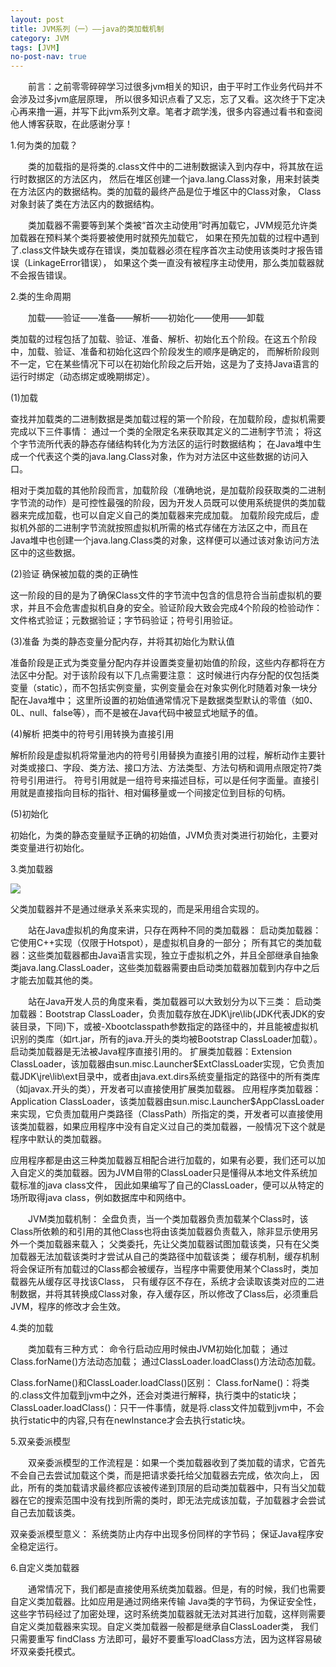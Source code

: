 ```yaml
---
layout: post
title: JVM系列（一）——java的类加载机制
category: JVM
tags: [JVM]
no-post-nav: true
---
```


&ensp;&ensp;&ensp;&ensp;前言：之前零零碎碎学习过很多jvm相关的知识，由于平时工作业务代码并不会涉及过多jvm底层原理，
所以很多知识点看了又忘，忘了又看。这次终于下定决心再来撸一遍，并写下此jvm系列文章。笔者才疏学浅，很多内容通过看书和查阅他人博客获取，在此感谢分享！

1.何为类的加载？

&ensp;&ensp;&ensp;&ensp;类的加载指的是将类的.class文件中的二进制数据读入到内存中，将其放在运行时数据区的方法区内，
然后在堆区创建一个java.lang.Class对象，用来封装类在方法区内的数据结构。类的加载的最终产品是位于堆区中的Class对象，
Class对象封装了类在方法区内的数据结构。

&ensp;&ensp;&ensp;&ensp;类加载器不需要等到某个类被“首次主动使用”时再加载它，JVM规范允许类加载器在预料某个类将要被使用时就预先加载它，
如果在预先加载的过程中遇到了.class文件缺失或存在错误，类加载器必须在程序首次主动使用该类时才报告错误（LinkageError错误），
如果这个类一直没有被程序主动使用，那么类加载器就不会报告错误。

2.类的生命周期

&ensp;&ensp;&ensp;&ensp;加载——验证——准备——解析——初始化——使用——卸载

类加载的过程包括了加载、验证、准备、解析、初始化五个阶段。在这五个阶段中，加载、验证、准备和初始化这四个阶段发生的顺序是确定的，
而解析阶段则不一定，它在某些情况下可以在初始化阶段之后开始，这是为了支持Java语言的运行时绑定（动态绑定或晚期绑定）。

(1)加载

查找并加载类的二进制数据是类加载过程的第一个阶段，在加载阶段，虚拟机需要完成以下三件事情：
通过一个类的全限定名来获取其定义的二进制字节流；
将这个字节流所代表的静态存储结构转化为方法区的运行时数据结构；
在Java堆中生成一个代表这个类的java.lang.Class对象，作为对方法区中这些数据的访问入口。

相对于类加载的其他阶段而言，加载阶段（准确地说，是加载阶段获取类的二进制字节流的动作）是可控性最强的阶段，因为开发人员既可以使用系统提供的类加载器来完成加载，也可以自定义自己的类加载器来完成加载。
加载阶段完成后，虚拟机外部的二进制字节流就按照虚拟机所需的格式存储在方法区之中，而且在Java堆中也创建一个java.lang.Class类的对象，这样便可以通过该对象访问方法区中的这些数据。

(2)验证  确保被加载的类的正确性

这一阶段的目的是为了确保Class文件的字节流中包含的信息符合当前虚拟机的要求，并且不会危害虚拟机自身的安全。验证阶段大致会完成4个阶段的检验动作：
文件格式验证；元数据验证；字节码验证；符号引用验证。

(3)准备  为类的静态变量分配内存，并将其初始化为默认值

准备阶段是正式为类变量分配内存并设置类变量初始值的阶段，这些内存都将在方法区中分配。对于该阶段有以下几点需要注意：
这时候进行内存分配的仅包括类变量（static），而不包括实例变量，实例变量会在对象实例化时随着对象一块分配在Java堆中；
这里所设置的初始值通常情况下是数据类型默认的零值（如0、0L、null、false等），而不是被在Java代码中被显式地赋予的值。

(4)解析  把类中的符号引用转换为直接引用

解析阶段是虚拟机将常量池内的符号引用替换为直接引用的过程，解析动作主要针对类或接口、字段、类方法、接口方法、方法类型、方法句柄和调用点限定符7类符号引用进行。
符号引用就是一组符号来描述目标，可以是任何字面量。直接引用就是直接指向目标的指针、相对偏移量或一个间接定位到目标的句柄。

(5)初始化

初始化，为类的静态变量赋予正确的初始值，JVM负责对类进行初始化，主要对类变量进行初始化。

3.类加载器

![](https://yaofengdoit.github.io/assets/images/2020/jvm/1-1.png)

父类加载器并不是通过继承关系来实现的，而是采用组合实现的。

&ensp;&ensp;&ensp;&ensp;站在Java虚拟机的角度来讲，只存在两种不同的类加载器：
启动类加载器：它使用C++实现（仅限于Hotspot），是虚拟机自身的一部分；
所有其它的类加载器：这些类加载器都由Java语言实现，独立于虚拟机之外，并且全部继承自抽象类java.lang.ClassLoader，这些类加载器需要由启动类加载器加载到内存中之后才能去加载其他的类。

&ensp;&ensp;&ensp;&ensp;站在Java开发人员的角度来看，类加载器可以大致划分为以下三类：
启动类加载器：Bootstrap ClassLoader，负责加载存放在JDK\jre\lib(JDK代表JDK的安装目录，下同)下，或被-Xbootclasspath参数指定的路径中的，并且能被虚拟机识别的类库（如rt.jar，所有的java.开头的类均被Bootstrap ClassLoader加载）。启动类加载器是无法被Java程序直接引用的。
扩展类加载器：Extension ClassLoader，该加载器由sun.misc.Launcher$ExtClassLoader实现，它负责加载JDK\jre\lib\ext目录中，或者由java.ext.dirs系统变量指定的路径中的所有类库（如javax.开头的类），开发者可以直接使用扩展类加载器。
应用程序类加载器：Application ClassLoader，该类加载器由sun.misc.Launcher$AppClassLoader来实现，它负责加载用户类路径（ClassPath）所指定的类，开发者可以直接使用该类加载器，如果应用程序中没有自定义过自己的类加载器，一般情况下这个就是程序中默认的类加载器。

应用程序都是由这三种类加载器互相配合进行加载的，如果有必要，我们还可以加入自定义的类加载器。因为JVM自带的ClassLoader只是懂得从本地文件系统加载标准的java class文件，
因此如果编写了自己的ClassLoader，便可以从特定的场所取得java class，例如数据库中和网络中。

&ensp;&ensp;&ensp;&ensp;JVM类加载机制：
全盘负责，当一个类加载器负责加载某个Class时，该Class所依赖的和引用的其他Class也将由该类加载器负责载入，除非显示使用另外一个类加载器来载入；
父类委托，先让父类加载器试图加载该类，只有在父类加载器无法加载该类时才尝试从自己的类路径中加载该类；
缓存机制，缓存机制将会保证所有加载过的Class都会被缓存，当程序中需要使用某个Class时，类加载器先从缓存区寻找该Class，
只有缓存区不存在，系统才会读取该类对应的二进制数据，并将其转换成Class对象，存入缓存区，所以修改了Class后，必须重启JVM，程序的修改才会生效。

4.类的加载

&ensp;&ensp;&ensp;&ensp;类加载有三种方式：
命令行启动应用时候由JVM初始化加载；
通过Class.forName()方法动态加载；
通过ClassLoader.loadClass()方法动态加载。

Class.forName()和ClassLoader.loadClass()区别：
Class.forName()：将类的.class文件加载到jvm中之外，还会对类进行解释，执行类中的static块；
ClassLoader.loadClass()：只干一件事情，就是将.class文件加载到jvm中，不会执行static中的内容,只有在newInstance才会去执行static块。

5.双亲委派模型

&ensp;&ensp;&ensp;&ensp;双亲委派模型的工作流程是：如果一个类加载器收到了类加载的请求，它首先不会自己去尝试加载这个类，而是把请求委托给父加载器去完成，依次向上，
因此，所有的类加载请求最终都应该被传递到顶层的启动类加载器中，只有当父加载器在它的搜索范围中没有找到所需的类时，即无法完成该加载，子加载器才会尝试自己去加载该类。

双亲委派模型意义：
系统类防止内存中出现多份同样的字节码；
保证Java程序安全稳定运行。

6.自定义类加载器

&ensp;&ensp;&ensp;&ensp;通常情况下，我们都是直接使用系统类加载器。但是，有的时候，我们也需要自定义类加载器。比如应用是通过网络来传输 Java类的字节码，为保证安全性，
这些字节码经过了加密处理，这时系统类加载器就无法对其进行加载，这样则需要自定义类加载器来实现。自定义类加载器一般都是继承自ClassLoader类，
我们只需要重写 findClass 方法即可，最好不要重写loadClass方法，因为这样容易破坏双亲委托模式。

